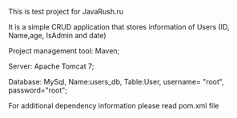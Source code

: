 This is test project for JavaRush.ru

It is a simple CRUD application that stores information of Users (ID, Name,age, IsAdmin and date)

Project management tool: Maven;

Server: Apache Tomcat 7;

Database: MySql, Name:users_db, Table:User, username= "root", password="root";

For additional dependency information please read pom.xml file